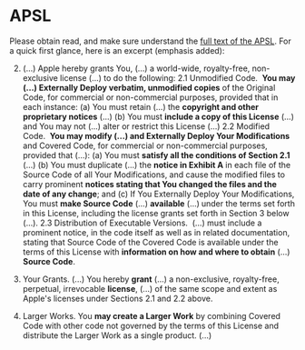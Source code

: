 APSL
====
Please obtain read, and make sure understand the [full text of the APSL](http://www.opensource.apple.com/apsl/).
 For a quick first glance, here is an excerpt (emphasis added):

2. (...) Apple hereby grants You, (...) a world-wide, royalty-free, non-exclusive license (...) to do the following:
 2.1 Unmodified Code. 
<span style="font-weight:bold">You may (...) Externally Deploy verbatim, unmodified copies</span> of the Original Code, for commercial or non-commercial purposes, provided that in each instance:
 (a) You must retain (...) the <span style="font-weight:bold">copyright and other proprietary notices</span> (...)
 (b) You must <span style="font-weight:bold">include a copy of this License</span> (...) and You may not (...) alter or restrict this License (...)
 2.2 Modified Code. 
<span style="font-weight:bold">You may modify (...) and Externally Deploy Your Modifications</span> and Covered Code, for commercial or non-commercial purposes, provided that (...):
 (a) You must <span style="font-weight:bold">satisfy all the conditions of Section 2.1</span> (...)
 (b) You must duplicate (...) the <span style="font-weight:bold">notice in Exhibit A</span> in each file of the Source Code of all Your Modifications, and cause the modified files to carry prominent <span style="font-weight:bold">notices stating that You changed the files and the date of any change</span>; and
 (c) If You Externally Deploy Your Modifications, You must <span style="font-weight:bold">make Source Code</span> (...) <span style="font-weight:bold">available</span> (...)<span style="font-weight:bold"> </span>under the terms set forth in this License, including the license grants set forth in Section 3 below (...).
 2.3 Distribution of Executable Versions. 
(...) must include a prominent notice, in the code itself as well as in related documentation, stating that Source Code of the Covered Code is available under the terms of this License with <span style="font-weight:bold">information on how and where to obtain</span> (...) <span style="font-weight:bold">Source Code</span>.

3. Your Grants.
(...) You hereby <span style="font-weight:bold">grant</span> (...) a non-exclusive, royalty-free, perpetual, irrevocable <span style="font-weight:bold">license</span>, (...) of the same scope and extent as Apple's licenses under Sections 2.1 and 2.2 above.
 4. Larger Works.
You <span style="font-weight:bold">may create a Larger Work</span> by combining Covered Code with other code not governed by the terms of this License and distribute the Larger Work as a single product. (...)
